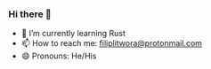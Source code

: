 ### Hi there 👋



<!--
- 🔭 I’m currently working on ...
-->
<!--
- 👯 I’m looking to collaborate on ...
- 🤔 I’m looking for help with ...
- 💬 Ask me about ...
-->
- 🌱 I’m currently learning Rust
- 📫 How to reach me: filiplitwora@protonmail.com
- 😄 Pronouns: He/His
<!--
- ⚡ Fun fact: ...
-->
